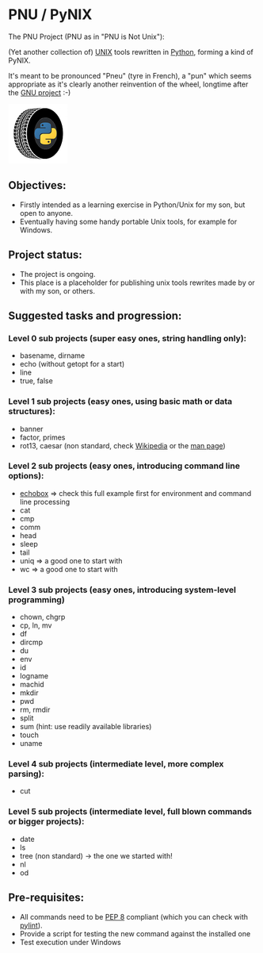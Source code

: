 # PNU / PyNIX
The PNU Project (PNU as in "PNU is Not Unix"):

(Yet another collection of) [UNIX](https://en.wikipedia.org/wiki/Unix) tools rewritten in [Python](https://www.python.org/), forming a kind of PyNIX.

It's meant to be pronounced "Pneu" (tyre in French), a "pun" which seems appropriate as it's clearly another reinvention of the wheel, longtime after the [GNU project](https://www.gnu.org/gnu/thegnuproject.en.html) :-)

![PNU logo](/_images/pnu-logo-small.png)

## Objectives:
* Firstly intended as a learning exercise in Python/Unix for my son, but open to anyone.
* Eventually having some handy portable Unix tools, for example for Windows.

## Project status:
* The project is ongoing.
* This place is a placeholder for publishing unix tools rewrites made by or with my son, or others.

## Suggested tasks and progression:

### Level 0 sub projects (super easy ones, string handling only):
* basename, dirname
* echo (without getopt for a start)
* line
* true, false

### Level 1 sub projects (easy ones, using basic math or data structures):
* banner
* factor, primes
* rot13, caesar (non standard, check [Wikipedia](https://en.wikipedia.org/wiki/ROT13) or the [man page](https://www.freebsd.org/cgi/man.cgi?query=rot13))

### Level 2 sub projects (easy ones, introducing command line options):
* [echobox](https://github.com/HubTou/PNU/tree/main/echobox) => check this full example first for environment and command line processing
* cat
* cmp
* comm
* head
* sleep
* tail
* uniq => a good one to start with
* wc => a good one to start with

### Level 3 sub projects (easy ones, introducing system-level programming)
* chown, chgrp
* cp, ln, mv
* df
* dircmp
* du
* env
* id
* logname
* machid
* mkdir
* pwd
* rm, rmdir
* split
* sum (hint: use readily available libraries)
* touch
* uname

### Level 4 sub projects (intermediate level, more complex parsing):
* cut

### Level 5 sub projects (intermediate level, full blown commands or bigger projects):
* date
* ls
* tree (non standard) -> the one we started with!
* nl
* od

## Pre-requisites:
* All commands need to be [PEP 8](https://www.python.org/dev/peps/pep-0008/) compliant (which you can check with [pylint](https://www.pylint.org/)).
* Provide a script for testing the new command against the installed one
* Test execution under Windows
